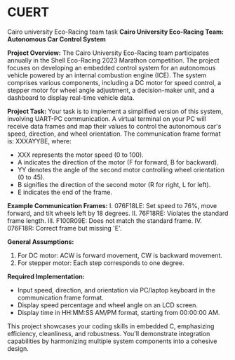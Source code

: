 # CUERT
Cairo university Eco-Racing team task
**Cairo University Eco-Racing Team: Autonomous Car Control System**

**Project Overview:**
The Cairo University Eco-Racing team participates annually in the Shell Eco-Racing 2023 Marathon competition. The project focuses on developing an embedded control system for an autonomous vehicle powered by an internal combustion engine (ICE). The system comprises various components, including a DC motor for speed control, a stepper motor for wheel angle adjustment, a decision-maker unit, and a dashboard to display real-time vehicle data.

**Project Task:**
Your task is to implement a simplified version of this system, involving UART-PC communication. A virtual terminal on your PC will receive data frames and map their values to control the autonomous car's speed, direction, and wheel orientation. The communication frame format is: XXXAYYBE, where:
- XXX represents the motor speed (0 to 100).
- A indicates the direction of the motor (F for forward, B for backward).
- YY denotes the angle of the second motor controlling wheel orientation (0 to 45).
- B signifies the direction of the second motor (R for right, L for left).
- E indicates the end of the frame.

**Example Communication Frames:**
I. 076F18LE: Set speed to 76%, move forward, and tilt wheels left by 18 degrees.
II. 76F18RE: Violates the standard frame length.
III. F100R09E: Does not match the standard frame.
IV. 076F18R: Correct frame but missing 'E'.

**General Assumptions:**
1. For DC motor: ACW is forward movement, CW is backward movement.
2. For stepper motor: Each step corresponds to one degree.

**Required Implementation:**
- Input speed, direction, and orientation via PC/laptop keyboard in the communication frame format.
- Display speed percentage and wheel angle on an LCD screen.
- Display time in HH:MM:SS AM/PM format, starting from 00:00:00 AM.

This project showcases your coding skills in embedded C, emphasizing efficiency, cleanliness, and robustness. You'll demonstrate integration capabilities by harmonizing multiple system components into a cohesive design.
